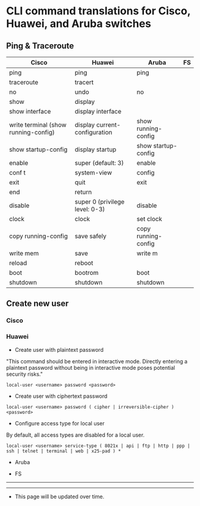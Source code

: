 # CLI command translations for Cisco, Huawei, and Aruba switches
## Ping & Traceroute
| Cisco                | Huawei                         | Aruba               | FS |
|----------------------|--------------------------------|---------------------|----|
| ping                 | ping                           | ping                |    |
| traceroute           | tracert                        |                     |    |
| no <command>         | undo <command>                 | no <command>        |    |
| show                 | display                        |                     |    |
| show interface       | display interface              |                     |    |
| write terminal (show running-config)  | display current-configuration  | show running-config |    |
| show startup-config  | display startup                | show startup-config |    |
| enable               | super (default: 3)             | enable              |    |
| conf t               | system-view                    | config              |    |
| exit                 | quit                           | exit                |    |
| end                  | return                         |                     |    |
| disable              | super 0 (privilege level: 0-3) | disable             |    |
| clock                | clock                          | set clock           |    |
| copy running-config  | save safely                    | copy running-config |    |
| write mem            | save                           | write m             |    |
| reload               | reboot                         |   |    |
| boot                 | bootrom                        | boot      |    |
| shutdown             | shutdown                       | shutdown  |    |

## Create new user
### Cisco

### Huawei
- Create user with plaintext password

"This command should be entered in interactive mode. Directly entering a plaintext password without being in interactive mode poses potential security risks."

``local-user <username> password <password>``

- Create user with ciphertext password

``local-user <username> password ( cipher | irreversible-cipher ) <password>``

- Configure access type for local user

By default, all access types are disabled for a local user.

``local-user <username> service-type ( 8021x | api | ftp | http | ppp | ssh | telnet | terminal | web | x25-pad ) *``

- Aruba

- FS

---

---

* This page will be updated over time.
